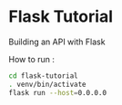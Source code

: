 # Flask Tutorial

Building an API with Flask


How to run :
```bash
cd flask-tutorial
. venv/bin/activate
flask run --host=0.0.0.0
```
